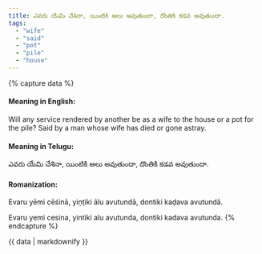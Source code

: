 ```yaml
---
title: ఎవరు యేమి చేశినా, యింటికి ఆలు అవుతుందా, దొంతికి కడవ అవుతుందా.
tags:
  - "wife"
  - "said"
  - "pot"
  - "pile"
  - "house"
---
```


{% capture data %}
#### Meaning in English:
Will any service rendered by another be as a wife to the house or a pot for the pile?
Said by a man whose wife has died or gone astray.

#### Meaning in Telugu:
ఎవరు యేమి చేశినా, యింటికి ఆలు అవుతుందా, దొంతికి కడవ అవుతుందా.

#### Romanization:
Evaru yēmi cēśinā, yiṇṭiki ālu avutundā, dontiki kaḍava avutundā.

Evaru yemi cesina, yintiki alu avutunda, dontiki kadava avutunda.
{% endcapture %}

{{ data | markdownify }}

